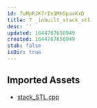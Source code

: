 ```yaml
---
id: 7uMpRJK7rIn1Mh5paaKxD
title: 7 _inbuilt_stack_stl
desc: ''
updated: 1644767656949
created: 1644767656949
stub: false
isDir: true
---
```

## Imported Assets
- [stack_STL.cpp](/assets/stack_stl-kor8mYvjN0At.cpp)

